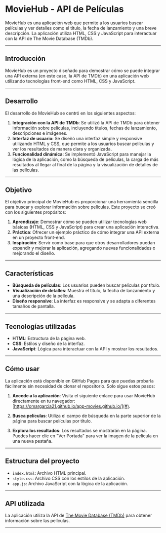 
# MovieHub - API de Películas

MovieHub es una aplicación web que permite a los usuarios buscar películas y ver detalles como el título, la fecha de lanzamiento y una breve descripción. La aplicación utiliza HTML, CSS y JavaScript para interactuar con la API de The Movie Database (TMDb).

---

## Introducción

MovieHub es un proyecto diseñado para demostrar cómo se puede integrar una API externa (en este caso, la API de TMDb) en una aplicación web utilizando tecnologías front-end como HTML, CSS y JavaScript.

---

## Desarrollo

El desarrollo de MovieHub se centró en los siguientes aspectos:

1. **Integración con la API de TMDb**: Se utilizó la API de TMDb para obtener información sobre películas, incluyendo títulos, fechas de lanzamiento, descripciones e imágenes.
2. **Interfaz de usuario**: Se diseñó una interfaz simple y responsive utilizando HTML y CSS, que permite a los usuarios buscar películas y ver los resultados de manera clara y organizada.
3. **Funcionalidad dinámica**: Se implementó JavaScript para manejar la lógica de la aplicación, como la búsqueda de películas, la carga de más resultados al llegar al final de la página y la visualización de detalles de las películas.

---

## Objetivo

El objetivo principal de MovieHub es proporcionar una herramienta sencilla para buscar y explorar información sobre películas. Este proyecto se creó con los siguientes propósitos:

1. **Aprendizaje**: Demostrar cómo se pueden utilizar tecnologías web básicas (HTML, CSS y JavaScript) para crear una aplicación interactiva.
2. **Práctica**: Ofrecer un ejemplo práctico de cómo integrar una API externa en un proyecto front-end.
3. **Inspiración**: Servir como base para que otros desarrolladores puedan expandir y mejorar la aplicación, agregando nuevas funcionalidades o mejorando el diseño.

---

## Características

- **Búsqueda de películas**: Los usuarios pueden buscar películas por título.
- **Visualización de detalles**: Muestra el título, la fecha de lanzamiento y una descripción de la película.
- **Diseño responsive**: La interfaz es responsive y se adapta a diferentes tamaños de pantalla.

---

## Tecnologías utilizadas

- **HTML**: Estructura de la página web.
- **CSS**: Estilos y diseño de la interfaz.
- **JavaScript**: Lógica para interactuar con la API y mostrar los resultados.

---

## Cómo usar

La aplicación está disponible en GitHub Pages para que puedas probarla fácilmente sin necesidad de clonar el repositorio. Solo sigue estos pasos:

1. **Accede a la aplicación**: Visita el siguiente enlace para usar MovieHub directamente en tu navegador:  
   [https://omargarcia21.github.io/app-movies.github.io/](#).

2. **Busca películas**: Utiliza el campo de búsqueda en la parte superior de la página para buscar películas por título.

3. **Explora los resultados**: Los resultados se mostrarán en la página. Puedes hacer clic en "Ver Portada" para ver la imagen de la película en una nueva pestaña.

---

## Estructura del proyecto

- `index.html`: Archivo HTML principal.
- `style.css`: Archivo CSS con los estilos de la aplicación.
- `app.js`: Archivo JavaScript con la lógica de la aplicación.

---

## API utilizada

La aplicación utiliza la API de [The Movie Database (TMDb)](https://www.themoviedb.org/) para obtener información sobre las películas.

---
